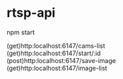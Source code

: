 # rtsp-api

npm start <br>


(get)http:localhost:6147/cams-list <br>
(get)http:localhost:6147/start/:id <br>
(post)http:localhost:6147/save-image <br>
(get)http:localhost:6147/image-list <br>
